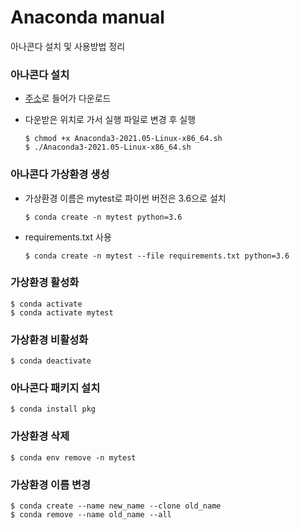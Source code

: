 # Anaconda manual

아나콘다 설치 및 사용방법 정리

### 아나콘다 설치

- [주소](https://www.anaconda.com/products/individual)로 들어가 다운로드

- 다운받은 위치로 가서 실행 파일로 변경 후 실행

  ~~~
  $ chmod +x Anaconda3-2021.05-Linux-x86_64.sh
  $ ./Anaconda3-2021.05-Linux-x86_64.sh
  ~~~

### 아나콘다 가상환경 생성

* 가상환경 이름은 mytest로 파이썬 버전은 3.6으로 설치

  ~~~
  $ conda create -n mytest python=3.6
  ~~~

* requirements.txt 사용

  ~~~
  $ conda create -n mytest --file requirements.txt python=3.6
  ~~~

### 가상환경 활성화

~~~
$ conda activate
$ conda activate mytest
~~~

### 가상환경 비활성화

~~~
$ conda deactivate
~~~

### 아나콘다 패키지 설치

~~~
$ conda install pkg
~~~

### 가상환경 삭제

~~~
$ conda env remove -n mytest
~~~

### 가상환경 이름 변경

~~~
$ conda create --name new_name --clone old_name
$ conda remove --name old_name --all
~~~

